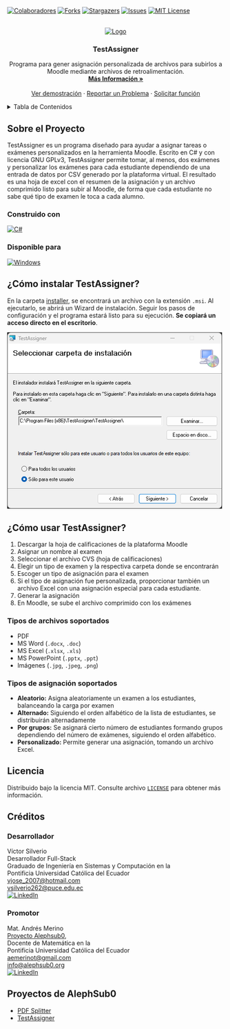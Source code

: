 <!-- PROJECT SHIELDS -->
[![Colaboradores][contributors-shield]][contributors-url]
[![Forks][forks-shield]][forks-url]
[![Stargazers][stars-shield]][stars-url]
[![Issues][issues-shield]][issues-url]
[![MIT License][license-shield]][license-url]

<!-- PROJECT LOGO -->
<br />
<div align="center">
  <a href="https://github.com/alephsub0/TestAssigner">
    <img src="src/TestAssigner/Images/test.ico" alt="Logo" width="80" height="80">
  </a>

<h3 align="center">TestAssigner</h3>
  <p align="center">
    Programa para gener asignación personalizada de archivos para subirlos a Moodle mediante archivos de retroalimentación.
    <br />
    <a href="https://go.alephsub0.org/TestAssigner"><strong>Más Información »</strong></a>
    <br />
    <br />
    <a href="https://youtu.be/hFkWlS0eXYI">Ver demostración</a>
    ·
    <a href="https://github.com/alephsub0/TestAssigner/issues">Reportar un Problema</a>
    ·
    <a href="https://github.com/alephsub0/TestAssigner/issues">Solicitar función</a>
  </p>
</div>



<!-- TABLE OF CONTENTS -->
<details>
  <summary>Tabla de Contenidos</summary>
  <ol>
    <li>
      <a href="#sobre-el-proyecto">Sobre el Proyecto</a>
      <ul>
        <li><a href="#construido-con">Construido con</a></li>
        <li><a href="#Disponible para">Disponible para</a></li>
      </ul>
    </li>
    <li><a href="#cómo-instalar-testassigner">¿Cómo instalar TestAssigner?</a></li>
    <li>
      <a href="#cómo-usar-testassigner">¿Cómo usar TestAssigner?</a>
      <ul>
        <li><a href="#tipos-de-archivos-soportados">Tipos de archivos soportados</a></li>
        <li><a href="#tipos-de-asignación-soportados">Tipos de asignación soportados</a></li>
      </ul>
    </li>
    <li><a href="#licencia">Licencia</a></li>
    <li><a href="#créditos">Créditos</a></li>
    <li><a href="#proyectos-de-alephsub0">Proyectos de AlephSub0</a></li>
  </ol>
</details>



<!-- ABOUT THE PROJECT -->
## Sobre el Proyecto

TestAssigner es un programa diseñado para ayudar a asignar tareas o exámenes personalizados en la herramienta Moodle. Escrito en C# y con licencia GNU GPLv3, TestAssigner permite tomar, al menos, dos exámenes y personalizar los exámenes para cada estudiante dependiendo de una entrada de datos por CSV generado por la plataforma virtual. El resultado es una hoja de excel con el resumen de la asignación y un archivo comprimido listo para subir al Moodle, de forma que cada estudiante no sabe qué tipo de examen le toca a cada alumno.

### Construido con

[![C#][C-Sharp]][C-Sharp-url]

### Disponible para

[![Windows][windows-shield]][windows-url]

<!-- GETTING STARTED -->
## ¿Cómo instalar TestAssigner?
En la carpeta [installer](https://github.com/alephsub0/TestAssigner/tree/main/installer), se encontrará un archivo con la extensión `.msi`. Al ejecutarlo, se abrirá un Wizard de instalación. Seguir los pasos de configuración y el programa estará listo para su ejecución. **Se copiará un acceso directo en el escritorio**.

[![Installer Screenshot][installer-screenshot]](https://github.com/alephsub0/TestAssigner/tree/main/installer)

<!-- USAGE EXAMPLES -->
## ¿Cómo usar TestAssigner?

<ol>
  <li>Descargar la hoja de calificaciones de la plataforma Moodle</li>
  <li>Asignar un nombre al examen</li>
  <li>Seleccionar el archivo CVS (hoja de calificaciones)</li>
  <li>Elegir un tipo de examen y la respectiva carpeta donde se encontrarán</li>
  <li>Escoger un tipo de asignación para el examen</li>
  <li>Si el tipo de asignación fue personalizada, proporcionar también un archivo Excel con una asignación especial para cada estudiante.</li>
  <li>Generar la asignación</li>
  <li>En Moodle, se sube el archivo comprimido con los exámenes</li>
</ol>

### Tipos de archivos soportados
 * PDF
 * MS Word (`.docx`, `.doc`)
 * MS Excel (`.xlsx`, `.xls`)
 * MS PowerPoint (`.pptx`, `.ppt`) 
 * Imágenes (`.jpg`, `.jpeg`, `.png`)

### Tipos de asignación soportados
 * **Aleatorio:** Asigna aleatoriamente un examen a los estudiantes, balanceando la carga por examen
 * **Alternado:** Siguiendo el orden alfabético de la lista de estudiantes, se distribuirán alternadamente
 * **Por grupos:** Se asignará cierto número de estudiantes formando grupos dependiendo del número de exámenes, siguiendo el orden alfabético.
 * **Personalizado:** Permite generar una asignación, tomando un archivo Excel.

<!-- LICENSE -->
## Licencia

Distribuido bajo la licencia MIT. Consulte archivo [`LICENSE`](https://github.com/alephsub0/TestAssigner/blob/main/LICENSE) para obtener más información.


<!-- CONTACT -->
## Créditos
### Desarrollador
Víctor Silverio\
Desarrollador Full-Stack\
Graduado de Ingeniería en Sistemas y Computación en la \
Pontificia Universidad Católica del Ecuador\
vjose_2007@hotmail.com\
vsilverio262@puce.edu.ec\
[![LinkedIn][linkedin-shield]][linkedin-url-vjst]

### Promotor
Mat. Andrés Merino\
[Proyecto Alephsub0](https://www.alephsub0.org/about/),\
Docente de Matemática en la\
Pontificia Universidad Católica del Ecuador\
aemerinot@gmail.com\
info@alephsub0.org\
[![LinkedIn][linkedin-shield]][linkedin-url-aemt]

<!-- PROYECTOS DE ALEPHSUB0 -->
## Proyectos de AlephSub0

* [PDF Splitter](https://github.com/alephsub0/TestAssigner)
* [TestAssigner](https://github.com/alephsub0/TestAssigner)

<!-- MARKDOWN LINKS & IMAGES -->
<!-- https://www.markdownguide.org/basic-syntax/#reference-style-links -->
[contributors-shield]: https://img.shields.io/github/contributors/alephsub0/TestAssigner.svg?style=for-the-badge
[contributors-url]: https://github.com/alephsub0/TestAssigner/graphs/contributors
[forks-shield]: https://img.shields.io/github/forks/alephsub0/TestAssigner.svg?style=for-the-badge
[forks-url]: https://github.com/alephsub0/TestAssigner/network/members
[stars-shield]: https://img.shields.io/github/stars/alephsub0/TestAssigner.svg?style=for-the-badge
[stars-url]: https://github.com/othneildrew/Best-README-Template/stargazers
[issues-shield]: https://img.shields.io/github/issues/alephsub0/TestAssigner.svg?style=for-the-badge
[issues-url]: https://github.com/alephsub0/TestAssigner/issues
[license-shield]: https://img.shields.io/github/license/alephsub0/TestAssigner.svg?style=for-the-badge
[license-url]: https://github.com/alephsub0/TestAssigner/blob/master/LICENSE
[linkedin-shield]: https://img.shields.io/badge/linkedin-%230077B5.svg?style=for-the-badge&logo=linkedin&logoColor=white
[linkedin-url-vjst]: https://www.linkedin.com/in/victor-jose-silverio-torres/
[linkedin-url-aemt]: https://www.linkedin.com/in/andrés-merino-010a9b12b/
[installer-screenshot]: resources/markdown/installer-screenshot.png
[C-Sharp]: https://img.shields.io/badge/c%23-%23239120.svg?style=for-the-badge&logo=c-sharp&logoColor=white
[C-Sharp-url]: https://learn.microsoft.com/en-us/dotnet/csharp/
[windows-shield]: https://img.shields.io/badge/Windows-0078D6?style=for-the-badge&logo=windows&logoColor=white
[windows-url]: https://www.microsoft.com/en-us/windows

